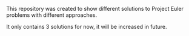 This repository was created to show different solutions to Project Euler problems with different approaches.

It only contains 3 solutions for now, it will be increased in future.
